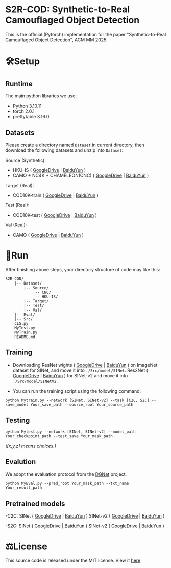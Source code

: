 # S2R-COD: Synthetic-to-Real Camouflaged Object Detection
This is the official (Pytorch) implementation for the paper "Synthetic-to-Real Camouflaged Object Detection", ACM MM 2025.


# 🛠️Setup
## Runtime

The main python libraries we use:
- Python 3.10.11
- torch 2.0.1
- prettytable 3.16.0

## Datasets
Please create a directory named `Dataset` in current directory, then download the following datasets and unzip into `Dataset`:


Source (Synthetic):
- HKU-IS ( [GoogleDrive](https://drive.google.com/file/d/10fyub8eQ4QKnpW_tK9zWyMiWept-ZO0m/view?usp=drive_link) | [BaiduYun](https://pan.baidu.com/s/1SKs1yCjCNsW2q__S58pRKg?pwd=ed3r) )
- CAMO + NC4K + CHAMELEON(CNC) ( [GoogleDrive](https://drive.google.com/file/d/1ZqBaxC72LLqBQHpQ3DyfHR7rePy6UFsx/view?usp=drive_link) | [BaiduYun](https://pan.baidu.com/s/1jmJLqEso8T56mZWTmxbYrA?pwd=xwvg) )

Target (Real):
- COD10K-train ( [GoogleDrive](https://drive.google.com/file/d/1KCyif8Pe5MrmBxxdj5Dp-zo8jZAaKVoK/view?usp=drive_link) | [BaiduYun](https://pan.baidu.com/s/1xTm3Q5kPoaP2rEdHe95cwA?pwd=xgbb) )

Test (Real): 
- COD10K-test ( [GoogleDrive](https://drive.google.com/file/d/128sXPCAfRgFPXOqv3-uY6WPGLMfF27Fh/view?usp=drive_link) | [BaiduYun](https://pan.baidu.com/s/1I7leLjvsXaU_kET9m-7Vuw?pwd=pq73) )

Val (Real):
- CAMO ( [GoogleDrive](https://drive.google.com/file/d/183R3IviOU6KlycQCx12kp6IGJXWoP-_9/view?usp=drive_link) | [BaiduYun](https://pan.baidu.com/s/1z-lynX0feInM_ISVC3sZPg?pwd=hd6u) )

# 🎢Run
After finishing above steps, your directory structure of code may like this:
```text
S2R-COD/
    |-- Dataset/
        |-- Source/
            |-- CNC/
            |-- HKU-IS/
        |-- Target/
        |-- Test/
        |-- Val/
    |-- Eval/
    |-- Src/
    CLS.py
    MyTest.py
    MyTrain.py
    README.md
```

## Training

- Downloading ResNet wights ( [GoogleDrive](https://drive.google.com/file/d/1At5pec341s0ZAj_ihFaxDjwrPDDnroBH/view?usp=drive_link) | [BaiduYun](https://pan.baidu.com/s/1-KhUqImRCCpxcUsWpJul5w?pwd=bds9) ) on ImageNet dataset for SINet, and move it into `./Src/model/SINet`. Res2Net ( [GoogleDrive](https://drive.google.com/file/d/1tyryURHR3lNLVJ1Dv1m_7scoi92jHgl6/view?usp=drive_link) | [BaiduYun](https://pan.baidu.com/s/18EL_DPhcjEfSilLrwmswLA?pwd=vqiy) ) for SINet-v2 and move it into `./Src/model/SINetV2`.

- You can run the training script using the following command:

```text
python Mytrain.py --network [SINet, SINet-v2] --task [C2C, S2C] --save_model Your_save_path --source_root Your_source_path
```

## Testing
```text
python Mytest.py --network [SINet, SINet-v2] --model_path Your_checkpoint_path --test_save Your_mask_path
```
*(\[x,y,z] means choices.)*

## Evalution
We adopt the evaluation protocol from the [DGNet](https://github.com/GewelsJI/DGNet/tree/main) project.
```text
python MyEval.py --pred_root Your_mask_path --txt_name Your_result_path
```

## Pretrained models
-C2C: SINet ( [GoogleDrive]() | [BaiduYun]() ) SINet-v2 ( [GoogleDrive]() | [BaiduYun]() )

-S2C: SINet ( [GoogleDrive]() | [BaiduYun]() ) SINet-v2 ( [GoogleDrive]() | [BaiduYun]() )


# ⚖️License
This source code is released under the MIT license. View it [here](LICENSE)